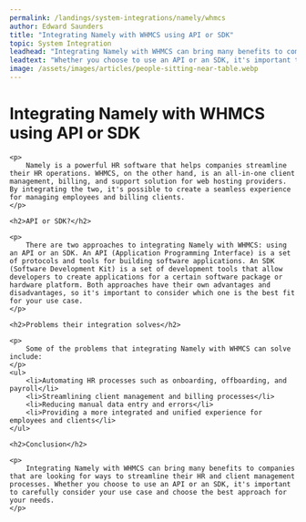 ```yaml
---
permalink: /landings/system-integrations/namely/whmcs
author: Edward Saunders
title: "Integrating Namely with WHMCS using API or SDK"
topic: System Integration
leadhead: "Integrating Namely with WHMCS can bring many benefits to companies that are looking for ways to streamline their HR and client management processes"
leadtext: "Whether you choose to use an API or an SDK, it's important to carefully consider your use case and choose the best approach for your needs."
image: /assets/images/articles/people-sitting-near-table.webp
---
```

<div class="arttext">    <h1>Integrating Namely with WHMCS using API or SDK</h1>

    <p>
        Namely is a powerful HR software that helps companies streamline their HR operations. WHMCS, on the other hand, is an all-in-one client management, billing, and support solution for web hosting providers. By integrating the two, it's possible to create a seamless experience for managing employees and billing clients.
    </p>

    <h2>API or SDK?</h2>

    <p>
        There are two approaches to integrating Namely with WHMCS: using an API or an SDK. An API (Application Programming Interface) is a set of protocols and tools for building software applications. An SDK (Software Development Kit) is a set of development tools that allow developers to create applications for a certain software package or hardware platform. Both approaches have their own advantages and disadvantages, so it's important to consider which one is the best fit for your use case.
    </p>

    <h2>Problems their integration solves</h2>

    <p>
        Some of the problems that integrating Namely with WHMCS can solve include:
    </p>
    <ul>
        <li>Automating HR processes such as onboarding, offboarding, and payroll</li>
        <li>Streamlining client management and billing processes</li>
        <li>Reducing manual data entry and errors</li>
        <li>Providing a more integrated and unified experience for employees and clients</li>
    </ul>

    <h2>Conclusion</h2>

    <p>
        Integrating Namely with WHMCS can bring many benefits to companies that are looking for ways to streamline their HR and client management processes. Whether you choose to use an API or an SDK, it's important to carefully consider your use case and choose the best approach for your needs.
    </p>
</div>